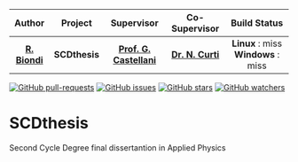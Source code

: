 | **Author**  | **Project** |  **Supervisor** | **Co-Supervisor** | **Build Status** |
|:------------:|:-----------:|:-----------------:|:-----------:|:-----------:
| [**R. Biondi**](https://github.com/RiccardoBiondi) | **SCDthesis**| [**Prof. G. Castellani**](https://www.unibo.it/sitoweb/gastone.castellani) |[**Dr. N. Curti**](https://github.com/Nico-Curti) | **Linux** : miss **Windows** : miss|

[![GitHub pull-requests](https://img.shields.io/github/issues-pr/RiccardoBiondi/SCDthesis.svg?style=plastic)](https://github.com/RiccardoBiondi/SCDthesis/pulls)
[![GitHub issues](https://img.shields.io/github/issues/RiccardoBiondi/segmentation.svg?style=plastic)](https://github.com/RiccardoBiondi/SCDthesis/issues)
[![GitHub stars](https://img.shields.io/github/stars/RiccardoBiondi/SCDthesis.svg?label=Stars&style=social)](https://github.com/RiccardoBiondi/SCDthesis/stargazers)
[![GitHub watchers](https://img.shields.io/github/watchers/RiccardoBiondi/SCDthesis.svg?label=Watch&style=social)](https://github.com/RiccardoBiondi/SCDthesis/watchers)

# SCDthesis
Second Cycle Degree final dissertantion in Applied Physics
